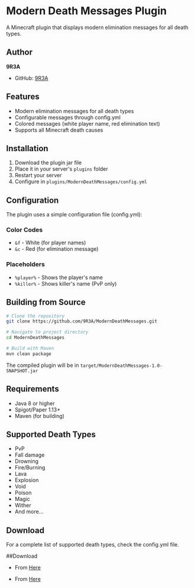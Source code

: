 # Modern Death Messages Plugin

A Minecraft plugin that displays modern elimination messages for all death types.

## Author
**9R3A**
- GitHub: [9R3A](https://github.com/9R3A)

## Features
- Modern elimination messages for all death types
- Configurable messages through config.yml
- Colored messages (white player name, red elimination text)
- Supports all Minecraft death causes

## Installation
1. Download the plugin jar file
2. Place it in your server's `plugins` folder
3. Restart your server
4. Configure in `plugins/ModernDeathMessages/config.yml`

## Configuration
The plugin uses a simple configuration file (config.yml):

### Color Codes
- `&f` - White (for player names)
- `&c` - Red (for elimination message)

### Placeholders
- `%player%` - Shows the player's name
- `%killer%` - Shows killer's name (PvP only)

## Building from Source

```bash
# Clone the repository
git clone https://github.com/9R3A/ModernDeathMessages.git

# Navigate to project directory
cd ModernDeathMessages

# Build with Maven
mvn clean package
```

The compiled plugin will be in `target/ModernDeathMessages-1.0-SNAPSHOT.jar`

## Requirements
- Java 8 or higher
- Spigot/Paper 1.13+
- Maven (for building)

## Supported Death Types
- PvP
- Fall damage
- Drowning
- Fire/Burning
- Lava
- Explosion
- Void
- Poison
- Magic
- Wither
- And more...

## Download



For a complete list of supported death types, check the config.yml file.

##Download 

- From [Here](https://github.com/9R3A/CustomDeathMessage/releases/download/Beta/ModernDeathMessages-1.0-SNAPSHOT.jar)

- From [Here](https://github.com/9R3A/CustomDeathMessage/releases/download/Beta/ModernDeathMessages-1.0-SNAPSHOT.jar)
